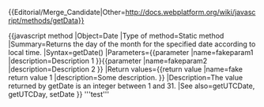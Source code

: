 {{Editorial/Merge_Candidate|Other=http://docs.webplatform.org/wiki/javascript/methods/getData}}


{{javascript method
|Object=Date
|Type of method=Static method
|Summary=Returns the day of the month for the specified date according to local time.
|Syntax=getDate()
|Parameters={{parameter
|name=fakeparam1
|description=Description 1
}}{{parameter
|name=fakeparam2
|description=Description 2
}}
|Return values={{return value
|name=fake return value 1
|description=Some description.
}}
|Description=The value returned by getDate is an integer between 1 and 31.
|See also=getUTCDate, getUTCDay, setDate
}}
'''test'''
